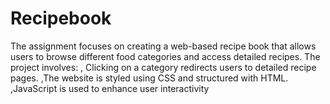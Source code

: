 # Recipebook
The assignment focuses on creating a web-based recipe book that allows users to browse different food categories and access detailed recipes. The project involves: , Clicking on a category redirects users to detailed recipe pages. ,The website is styled using CSS and structured with HTML. ,JavaScript is used to enhance user interactivity
